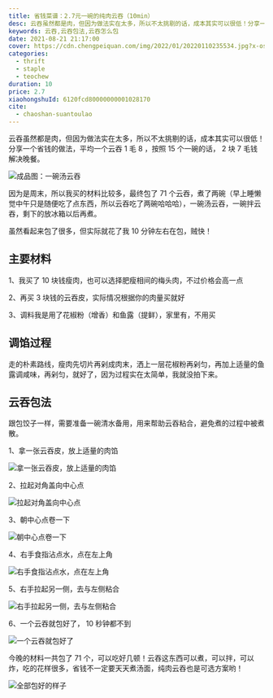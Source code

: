 ```yaml
---
title: 省钱菜谱：2.7元一碗的纯肉云吞（10min）
desc: 云吞虽然都是肉，但因为做法实在太多，所以不太挑剔的话，成本其实可以很低！分享一个省钱的做法，平均一个云吞1毛8，按照15个一碗的话，2块7毛钱解决晚餐。
keywords: 云吞,云吞包法,云吞怎么包
date: 2021-08-21 21:17:00
cover: https://cdn.chengpeiquan.com/img/2022/01/20220110235534.jpg?x-oss-process=image/interlace,1
categories:
  - thrift
  - staple
  - teochew
duration: 10
price: 2.7
xiaohongshuId: 6120fcd80000000001028170
cite:
  - chaoshan-suantoulao
---
```


云吞虽然都是肉，但因为做法实在太多，所以不太挑剔的话，成本其实可以很低！分享一个省钱的做法，平均一个云吞 1 毛 8 ，按照 15 个一碗的话， 2 块 7 毛钱解决晚餐。

![成品图：一碗汤云吞](https://cdn.chengpeiquan.com/img/2022/01/20220110235705.jpg?x-oss-process=image/interlace,1)

因为是周末，所以我买的材料比较多，最终包了 71 个云吞，煮了两碗（早上睡懒觉中午只是随便吃了点东西，所以云吞吃了两碗哈哈哈），一碗汤云吞，一碗拌云吞，剩下的放冰箱以后再煮。

虽然看起来包了很多，但实际就花了我 10 分钟左右在包，贼快！

## 主要材料

1、我买了 10 块钱瘦肉，也可以选择肥瘦相间的梅头肉，不过价格会高一点

2、再买 3 块钱的云吞皮，实际情况根据你的肉量买就好

3、调料我是用了花椒粉（增香）和鱼露（提鲜），家里有，不用买

## 调馅过程

走的朴素路线，瘦肉先切片再剁成肉末，洒上一层花椒粉再剁匀，再加上适量的鱼露调咸味，再剁匀，就好了，因为过程实在太简单，我就没拍下来。

## 云吞包法

跟包饺子一样，需要准备一碗清水备用，用来帮助云吞粘合，避免煮的过程中被煮散。

1、拿一张云吞皮，放上适量的肉馅

![拿一张云吞皮，放上适量的肉馅](https://cdn.chengpeiquan.com/img/2022/01/20220110235712.jpg?x-oss-process=image/interlace,1)

2、拉起对角盖向中心点

![拉起对角盖向中心点](https://cdn.chengpeiquan.com/img/2022/01/20220110235711.jpg?x-oss-process=image/interlace,1)

3、朝中心点卷一下

![朝中心点卷一下](https://cdn.chengpeiquan.com/img/2022/01/20220110235710.jpg?x-oss-process=image/interlace,1)

4、右手食指沾点水，点在左上角

![右手食指沾点水，点在左上角](https://cdn.chengpeiquan.com/img/2022/01/20220110235709.jpg?x-oss-process=image/interlace,1)

5、右手拉起另一侧，去与左侧粘合

![右手拉起另一侧，去与左侧粘合](https://cdn.chengpeiquan.com/img/2022/01/20220110235708.jpg?x-oss-process=image/interlace,1)

6、一个云吞就包好了， 10 秒钟都不到

![一个云吞就包好了](https://cdn.chengpeiquan.com/img/2022/01/20220110235707.jpg?x-oss-process=image/interlace,1)

今晚的材料一共包了 71 个，可以吃好几顿！云吞这东西可以煮，可以拌，可以炸，吃的花样很多，省钱不一定要天天煮汤面，纯肉云吞也是可选方案哟！

![全部包好的样子](https://cdn.chengpeiquan.com/img/2022/01/20220110235706.jpg?x-oss-process=image/interlace,1)
